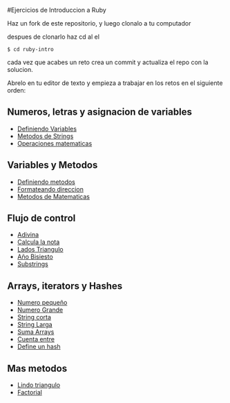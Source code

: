 #Ejercicios de Introduccion a Ruby

Haz un fork de este repositorio, y luego clonalo a tu computador

despues de clonarlo haz cd al el

```shell
$ cd ruby-intro
```

cada vez que acabes un reto crea un commit y actualiza el repo con la solucion.

Abrelo en tu editor de texto y empieza a trabajar en los retos en el siguiente orden:

## Numeros, letras y asignacion de variables
- [Definiendo Variables](./challenges/ruby/1-defining-variables)
- [Metodos de Strings](./challenges/ruby/2-simple-string-methods)
- [Operaciones matematicas](./challenges/ruby/3-local-variables)

## Variables y Metodos
- [Definiendo metodos](./challenges/ruby/4-defining-method)
- [Formateando direccion](./challenges/ruby/5-format-address)
- [Metodos de Matematicas](./challenges/ruby/6-math-methods)

## Flujo de control
- [Adivina](./challenges/ruby/7-good-guess)
- [Calcula la nota](./challenges/ruby/8-calculate-grade)
- [Lados Triangulo](./challenges/ruby/9-triangle-side)
- [Año Bisiesto](./challenges/ruby/10-leap-years)
- [Substrings](./challenges/ruby/11-simple-substrings)

## Arrays, iterators y Hashes
- [Numero pequeño](./challenges/ruby/12-smallest-integer)
- [Numero Grande](./challenges/ruby/13-largest-integer)
- [String corta](./challenges/ruby/14-shortest-string)
- [String Larga](./challenges/ruby/15-longest-string)
- [Suma Arrays](./challenges/ruby/16-concatenate-arrays)
- [Cuenta entre](./challenges/ruby/17-count-between)
- [Define un hash](./challenges/ruby/18-define-hash)

## Mas metodos
- [Lindo triangulo](./challenges/ruby/19-pretty-triangle)
- [Factorial](./challenges/ruby/20-factorial)
